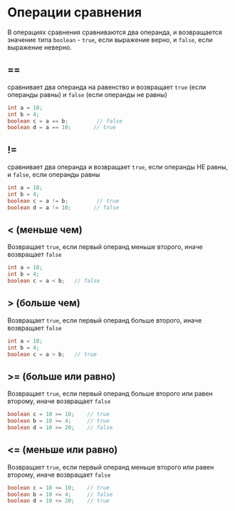# Операции сравнения
В операциях сравнения сравниваются два операнда, и возвращается значение типа `boolean` - `true`, если выражение верно, и `false`, если выражение неверно.

## ==
сравнивает два операнда на равенство и возвращает `true` (если операнды равны) и `false` (если операнды не равны)
```java
int a = 10;
int b = 4;
boolean c = a == b;         // false
boolean d = a == 10;       // true
```

## !=
сравнивает два операнда и возвращает `true`, если операнды НЕ равны, и `false`, если операнды равны
```java
int a = 10;
int b = 4;
boolean c = a != b;         // true
boolean d = a != 10;       // false
```

## < (меньше чем)
Возвращает `true`, если первый операнд меньше второго, иначе возвращает `false`
```java
int a = 10;
int b = 4;
boolean c = a < b;   // false
```

## > (больше чем)
Возвращает `true`, если первый операнд больше второго, иначе возвращает `false`
```java
int a = 10;
int b = 4;
boolean c = a > b;   // true
```

## >= (больше или равно)
Возвращает `true`, если первый операнд больше второго или равен второму, иначе возвращает `false`
```java
boolean c = 10 >= 10;    // true
boolean b = 10 >= 4;     // true
boolean d = 10 >= 20;    // false
```
## <= (меньше или равно)
Возвращает `true`, если первый операнд меньше второго или равен второму, иначе возвращает `false`
```java
boolean c = 10 <= 10;    // true
boolean b = 10 <= 4;     // false
boolean d = 10 <= 20;    // true
```